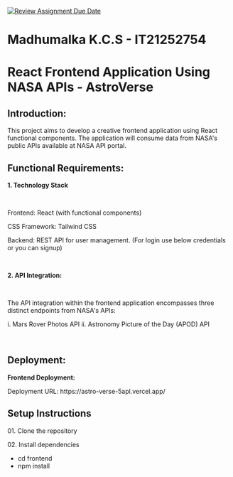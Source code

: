 [![Review Assignment Due Date](https://classroom.github.com/assets/deadline-readme-button-24ddc0f5d75046c5622901739e7c5dd533143b0c8e959d652212380cedb1ea36.svg)](https://classroom.github.com/a/V1F4A3D5)

# Madhumalka K.C.S - IT21252754

# React Frontend Application Using NASA APIs - AstroVerse

## Introduction:

<p>This project aims to develop a creative frontend application using React functional components. The application will consume data from NASA's public APIs available at NASA API portal.</p>

## Functional Requirements:

<p><b>1. Technology Stack</b></p><br>
<p>Frontend: React (with functional components)</p>
<p>CSS Framework: Tailwind CSS</p>
<p>Backend: REST API for user management. (For login use below credentials or you can signup)</p>
<br>

<p><b>2. API Integration:</b></p><br>
<p>The API integration within the frontend application encompasses three distinct endpoints from NASA's APIs:</p>
<p>i. Mars Rover Photos API ii. Astronomy Picture of the Day (APOD) API</p>
<br>

## Deployment:

<p><b>Frontend Deployment:</b></p>
<p>Deployment URL: https://astro-verse-5apl.vercel.app/</p>

## Setup Instructions

<p>01. Clone the repository</p>
<p>02. Install dependencies</p>
<ul>
<li>cd frontend</li>
<li>npm install</li>
</ul>
